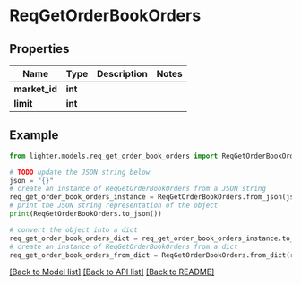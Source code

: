# ReqGetOrderBookOrders


## Properties

Name | Type | Description | Notes
------------ | ------------- | ------------- | -------------
**market_id** | **int** |  | 
**limit** | **int** |  | 

## Example

```python
from lighter.models.req_get_order_book_orders import ReqGetOrderBookOrders

# TODO update the JSON string below
json = "{}"
# create an instance of ReqGetOrderBookOrders from a JSON string
req_get_order_book_orders_instance = ReqGetOrderBookOrders.from_json(json)
# print the JSON string representation of the object
print(ReqGetOrderBookOrders.to_json())

# convert the object into a dict
req_get_order_book_orders_dict = req_get_order_book_orders_instance.to_dict()
# create an instance of ReqGetOrderBookOrders from a dict
req_get_order_book_orders_from_dict = ReqGetOrderBookOrders.from_dict(req_get_order_book_orders_dict)
```
[[Back to Model list]](../README.md#documentation-for-models) [[Back to API list]](../README.md#documentation-for-api-endpoints) [[Back to README]](../README.md)



